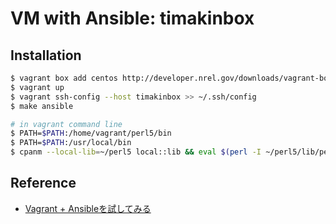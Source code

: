 VM with Ansible: timakinbox
=============

## Installation

```bash
$ vagrant box add centos http://developer.nrel.gov/downloads/vagrant-boxes/CentOS-6.5-x86_64-v20140110.box
$ vagrant up
$ vagrant ssh-config --host timakinbox >> ~/.ssh/config
$ make ansible

# in vagrant command line
$ PATH=$PATH:/home/vagrant/perl5/bin
$ PATH=$PATH:/usr/local/bin
$ cpanm --local-lib=~/perl5 local::lib && eval $(perl -I ~/perl5/lib/perl5/ -Mlocal::lib)
```

## Reference

- [Vagrant + Ansibleを試してみる](http://yokotakenji.me/log/programming/4230/)
